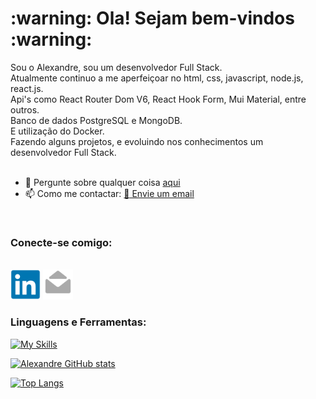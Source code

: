 <h1>:warning: Ola! Sejam bem-vindos :warning:</h1>

Sou o Alexandre, sou um desenvolvedor Full Stack.<br>
Atualmente continuo a me aperfeiçoar no html, css, javascript, node.js, react.js. <br>
Api's como React Router Dom V6, React Hook Form, Mui Material, entre outros. <br> 
Banco de dados PostgreSQL e MongoDB. <br>
E utilização do Docker. <br>
Fazendo alguns projetos, e evoluindo nos conhecimentos um desenvolvedor Full Stack.
<br>
<br>
- 💬 Pergunte sobre qualquer coisa <a href="https://www.linkedin.com/in/alexandrekawanishi/" target="_blank">aqui</a>
- 📫 Como me contactar: <a href="mailto:alexandrekws@hotmail.com">:email: Envie um email</a>
<br>
<h3>Conecte-se comigo:</h3>
<br>
<a href="https://www.linkedin.com/in/alexandrekawanishi/" target="_blank"><img src="https://github.com/alexandrekws/alexandrekws/blob/main/linkedin-original.png" alt="linkedin-logo" width=48px/></a>
<a href="mailto:alexandrekws@hotmail.com"><img src="https://github.com/alexandrekws/alexandrekws/blob/main/mail-read-original.png" alt="email-imagem" width=48px/></a>
<br>
<h3>Linguagens e Ferramentas:</h3>

[![My Skills](https://skillicons.dev/icons?i=html,css,js,nodejs,react,docker,mongodb,postgres,materialui)](https://skillicons.dev)

[![Alexandre GitHub stats](https://github-readme-stats.vercel.app/api?username=alexandrekws)](https://github.com/anuraghazra/github-readme-stats)

[![Top Langs](https://github-readme-stats.vercel.app/api/top-langs/?username=alexandrekws)](https://github.com/anuraghazra/github-readme-stats)
